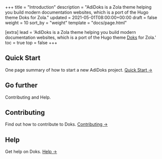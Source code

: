 +++
title = "Introduction"
description = "AdiDoks is a Zola theme helping you build modern documentation websites, which is a port of the Hugo theme Doks for Zola."
updated = 2021-05-01T08:00:00+00:00
draft = false
weight = 10
sort_by = "weight"
template = "docs/page.html"

[extra]
lead = 'AdiDoks is a Zola theme helping you build modern documentation websites, which is a port of the Hugo theme <a href="https://github.com/h-enk/doks">Doks</a> for Zola.'
toc = true
top = false
+++

## Quick Start

One page summary of how to start a new AdiDoks project. [Quick Start →](../quick-start/)

## Go further

Contributing and Help.

## Contributing

Find out how to contribute to Doks. [Contributing →](../../contributing/how-to-contribute/)

## Help

Get help on Doks. [Help →](../../help/faq/)
